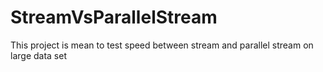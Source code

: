 # StreamVsParallelStream
This project is mean to test speed between stream and parallel stream on large data set
